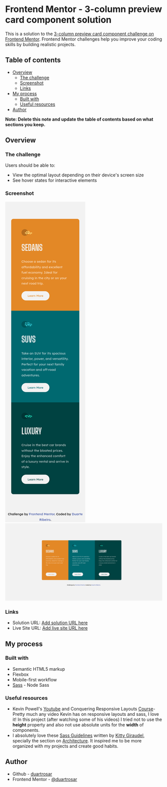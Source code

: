 # Frontend Mentor - 3-column preview card component solution

This is a solution to the [3-column preview card component challenge on Frontend Mentor](https://www.frontendmentor.io/challenges/3column-preview-card-component-pH92eAR2-). Frontend Mentor challenges help you improve your coding skills by building realistic projects. 

## Table of contents

- [Overview](#overview)
  - [The challenge](#the-challenge)
  - [Screenshot](#screenshot)
  - [Links](#links)
- [My process](#my-process)
  - [Built with](#built-with)
  - [Useful resources](#useful-resources)
- [Author](#author)

**Note: Delete this note and update the table of contents based on what sections you keep.**

## Overview

### The challenge

Users should be able to:

- View the optimal layout depending on their device's screen size
- See hover states for interactive elements

### Screenshot

![Mobile](./screenshots/screenshot_mobile.png)
![Desktop](./screenshots/screenshot_desktop.png)

### Links

- Solution URL: [Add solution URL here](https://github.com/duartrosar/3-column-preview-card-component-main)
- Live Site URL: [Add live site URL here](https://vigorous-fermat-628273.netlify.app/)

## My process

### Built with

- Semantic HTML5 markup
- Flexbox
- Mobile-first workflow
- [Sass](https://sass-lang.com/) - Node Sass

### Useful resources

- Kevin Powell's [Youtube](https://www.youtube.com/user/KepowOb) and Conquering Responsive Layouts [Course](https://courses.kevinpowell.co/conquering-responsive-layouts)- Pretty much any video Kevin has on responsive layouts and sass, I love it! In this project (after watching some of his videos) I tried not to use the **height** property and also not use absolute units for the **width** of components.
- I absolutely love these [Sass Guidelines](https://sass-guidelin.es/) written by [Kitty Giraudel](https://kittygiraudel.com/), specially the section on [Architecture](https://sass-guidelin.es/#architecture). It inspired me to be more organized with my projects and create good habits.

## Author

- Github - [duartrosar](https://github.com/duartrosar)
- Frontend Mentor - [@duartrosar](https://www.frontendmentor.io/profile/duartrosar)

